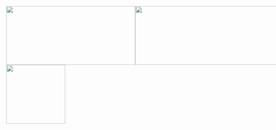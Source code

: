   <div>
    <div style="display: flex;justify-content: space-around;align-items: center;">
      <img src="https://github-readme-stats.vercel.app/api/top-langs/?username=whjin&layout=compact" width="350" height="160" />
      <img src="https://github-readme-stats.vercel.app/api?username=whjin&theme=radical&show_icons=true" width="450"
        height="160" />
    </div>
    <img src="https://github-profile-trophy.vercel.app/?username=whjin&theme=flat&column=7" height="160"
      align="center" />
  </div>